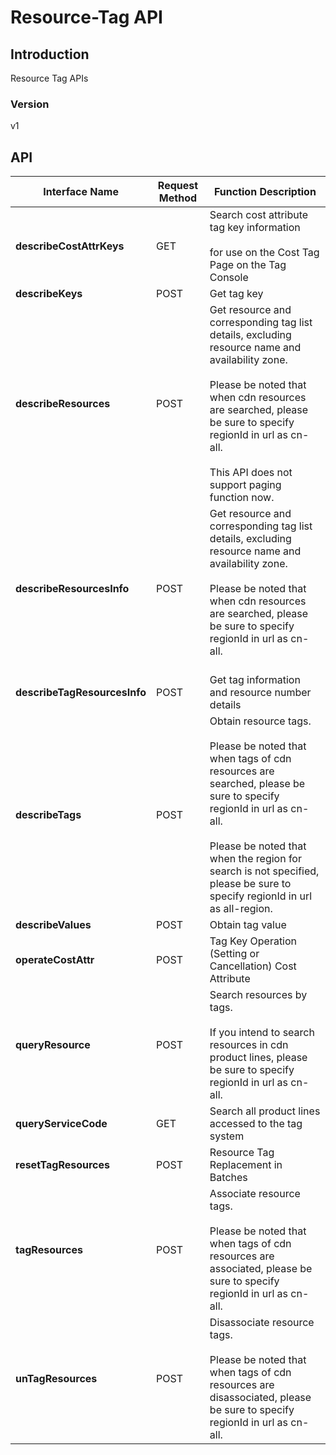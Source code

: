 # Resource-Tag API


## Introduction
Resource Tag APIs


### Version
v1


## API
|Interface Name|Request Method|Function Description|
|---|---|---|
|**describeCostAttrKeys**|GET|Search cost attribute tag key information <br/><br>for use on the Cost Tag Page on the Tag Console<br>|
|**describeKeys**|POST|Get tag key|
|**describeResources**|POST|Get resource and corresponding tag list details, excluding resource name and availability zone. <br/><br>Please be noted that when cdn resources are searched, please be sure to specify regionId in url as cn-all. <br/><br>This API does not support paging function now. <br>|
|**describeResourcesInfo**|POST|Get resource and corresponding tag list details, excluding resource name and availability zone. <br/><br>Please be noted that when cdn resources are searched, please be sure to specify regionId in url as cn-all. <br/><br>|
|**describeTagResourcesInfo**|POST|Get tag information and resource number details<br>|
|**describeTags**|POST|Obtain resource tags. <br/><br>Please be noted that when tags of cdn resources are searched, please be sure to specify regionId in url as cn-all. <br/><br>Please be noted that when the region for search is not specified, please be sure to specify regionId in url as all-region. <br>|
|**describeValues**|POST|Obtain tag value|
|**operateCostAttr**|POST|Tag Key Operation (Setting or Cancellation) Cost Attribute|
|**queryResource**|POST|Search resources by tags. <br/><br>If you intend to search resources in cdn product lines, please be sure to specify regionId in url as cn-all. <br>|
|**queryServiceCode**|GET|Search all product lines accessed to the tag system|
|**resetTagResources**|POST|Resource Tag Replacement in Batches|
|**tagResources**|POST|Associate resource tags. <br/><br>Please be noted that when tags of cdn resources are associated, please be sure to specify regionId in url as cn-all. <br>|
|**unTagResources**|POST|Disassociate resource tags. <br/><br>Please be noted that when tags of cdn resources are disassociated, please be sure to specify regionId in url as cn-all. <br>|
